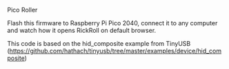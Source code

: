 Pico Roller

Flash this firmware to Raspberry Pi Pico 2040, connect it to any computer and watch how it opens RickRoll on default browser. 

This code is based on the hid_composite example from TinyUSB (https://github.com/hathach/tinyusb/tree/master/examples/device/hid_composite)
